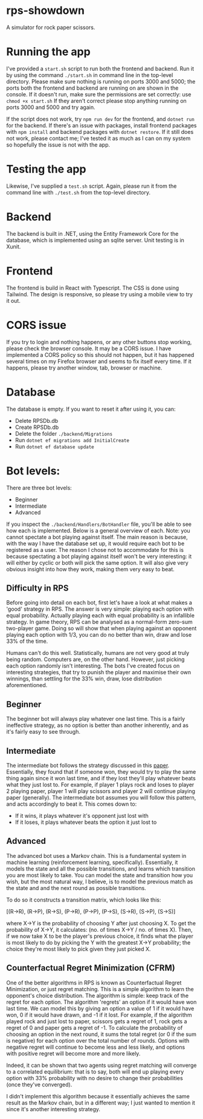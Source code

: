 # rps-showdown

 A simulator for rock paper scissors.

# Running the app

I've provided a `start.sh` script to run both the frontend and backend. Run it by using the command `./start.sh` in command line in the top-level directory. Please make sure nothing is running on ports 3000 and 5000; the ports both the frontend and backend are running on are shown in the console. If it doesn't run, make sure the permissions are set correctly: use `chmod +x start.sh` If they aren't correct please stop anything running on ports 3000 and 5000 and try again.

If the script does not work, try `npm run dev` for the frontend, and `dotnet run` for the backend. If there's an issue with packages, install frontend packages with `npm install` and backend packages with `dotnet restore`. If it still does not work, please contact me; I've tested it as much as I can on my system so hopefully the issue is not with the app.

# Testing the app

Likewise, I've supplied a `test.sh` script. Again, please run it from the command line with `./test.sh` from the top-level directory.

# Backend

The backend is built in .NET, using the Entity Framework Core for the database, which is implemented using an sqlite server. Unit testing is in Xunit.

# Frontend

The frontend is build in React with Typescript. The CSS is done using Tailwind. The design is responsive, so please try using a mobile view to try it out.

# CORS issue

If you try to login and nothing happens, or any other buttons stop working, please check the browser console. It may be a CORS issue. I have implemented a CORS policy so this should not happen, but it has happened several times on my Firefox browser and seems to fix itself every time. If it happens, please try another window, tab, browser or machine.

# Database

The database is empty. If you want to reset it after using it, you can:
- Delete RPSDb.db
- Create RPSDb.db
- Delete the folder `./backend/Migrations`
- Run `dotnet ef migrations add InitialCreate`
- Run `dotnet ef database update`

# Bot levels:
There are three bot levels:
- Beginner
- Intermediate
- Advanced

If you inspect the `./backend/Handlers/BotHandler` file, you'll be able to see how each is implemented. Below is a general overview of each. Note: you cannot spectate a bot playing against itself. The main reason is because, with the way I have the database set up, it would require each bot to be registered as a user. The reason I chose not to accommodate for this is because spectating a bot playing against itself won't be very interesting: it will either by cyclic or both will pick the same option. It will also give very obvious insight into how they work, making them very easy to beat.

## Difficulty in RPS

Before going into detail on each bot, first let's have a look at what makes a 'good' strategy in RPS. The answer is very simple: playing each option with equal probability. Actually playing each with equal probability is an infallible strategy. In game theory, RPS can be analysed as a normal-form zero-sum two-player game. Doing so will show that when playing against an opponent playing each option with 1/3, you can do no better than win, draw and lose 33% of the time.

Humans can't do this well. Statistically, humans are not very good at truly being random. Computers are, on the other hand. However, just picking each option randomly isn't interesting. The bots I've created focus on interesting strategies, that try to punish the player and maximise their own winnings, than settling for the 33% win, draw, lose distribution aforementioned.

## Beginner

The beginner bot will always play whatever one last time. This is a fairly ineffective strategy, as no option is better than another inherently, and as it's fairly easy to see through.

## Intermediate

The intermediate bot follows the strategy discussed in this [paper](https://arxiv.org/pdf/1404.5199v1). Essentially, they found that if someone won, they would try to play the same thing again since it won last time, and if they lost they'll play whatever beats what they just lost to. For example, if player 1 plays rock and loses to player 2 playing paper, player 1 will play scissors and player 2 will continue playing paper (generally). The intermediate bot assumes you will follow this pattern, and acts accordingly to beat it. This comes down to:
- If it wins, it plays whatever it's opponent just lost with
- If it loses, it plays whatever beats the option it just lost to

## Advanced

The advanced bot uses a Markov chain. This is a fundamental system in machine learning (reinforcement learning, specifically). Essentially, it models the state and all the possible transitions, and learns which transition you are most likely to take. You can model the state and transition how you wish, but the most natural way, I believe, is to model the previous match as the state and and the next round as possible transitions.

To do so it constructs a transition matrix, which looks like this:

  [(R->R), (R->P), (R->S),
   (P->R), (P->P), (P->S),
   (S->R), (S->P), (S->S)]

where X->Y is the probability of choosing Y after just choosing X. To get the probability of X->Y, it calculates: (no. of times X->Y / no. of times X). Then, if we now take X to be the player's previous choice, it finds what the player is most likely to do by picking the Y with the greatest X->Y probability; the choice they're most likely to pick given they just picked X.

## Counterfactual Regret Minimization (CFRM)

One of the better algorithms in RPS is known as Counterfactual Regret Minimization, or just regret matching. This is a simple algorithm to learn the opponent's choice distribution. The algorithm is simple: keep track of the regret for each option. The algorithm 'regrets' an option if it would have won last time. We can model this by giving an option a value of 1 if it would have won, 0 if it would have drawn, and -1 if it lost. For example, if the algorithm played rock and just lost to paper, scissors gets a regret of 1, rock gets a regret of 0 and paper gets a regret of -1. To calculate the probability of choosing an option in the next round, it sums the total regret (or 0 if the sum is negative) for each option over the total number of rounds. Options with negative regret will continue to become less and less likely, and options with positive regret will become more and more likely.

Indeed, it can be shown that two agents using regret matching will converge to a correlated equilibrium: that is to say, both will end up playing every option with 33% probability with no desire to change their probabilities (once they've converged).

I didn't implement this algorithm because it essentially achieves the same result as the Markov chain, but in a different way; I just wanted to mention it since it's another interesting strategy.



